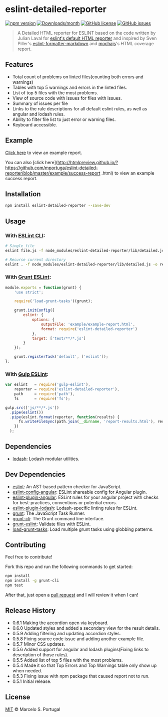 # eslint-detailed-reporter

[![npm version](https://img.shields.io/npm/v/eslint-detailed-reporter.svg)](https://www.npmjs.com/package/eslint-detailed-reporter)
[![Downloads/month](https://img.shields.io/npm/dm/eslint-detailed-reporter.svg)](https://www.npmjs.com/package/eslint-detailed-reporter)
[![GitHub license](https://img.shields.io/badge/license-MIT-blue.svg)](https://github.com/mportuga/eslint-detailed-reporter/blob/master/LICENSE)
[![GitHub issues](https://img.shields.io/github/issues/mportuga/eslint-detailed-reporter.svg?style=plastic)](https://github.com/mportuga/eslint-detailed-reporter/issues)

> A Detailed HTML reporter for ESLINT based on the code written by Julian Laval for [eslint's default HTML reporter](http://eslint.org/docs/user-guide/formatters/#html) and inspired by Sven Piller's [eslint-formatter-markdown](https://github.com/sven-piller/eslint-formatter-markdown) and [mochajs](https://mochajs.org/)'s HTML coverage report.

## Features

- Total count of problems on linted files(counting both errors and warnings)
- Tables with top 5 warnings and errors in the linted files.
- List of top 5 files with the most problems.
- View of source code with issues for files with issues.
- Summary of issues per file
- Links to the rule descriptions for all default eslint rules, as well as angular and lodash rules.
- Ability to filter file list to just error or warning files.
- Keyboard accessible.

## Example

[Click here](http://htmlpreview.github.io/?https://github.com/mportuga/eslint-detailed-reporter/blob/master/example/example-report.html) to view an example report.

You can also [click here](http://htmlpreview.github.io/?https://github.com/mportuga/eslint-detailed-reporter/blob/master/example/success-report
.html) to view an example success report.

## Installation

```sh
npm install eslint-detailed-reporter --save-dev
```

## Usage

### With [ESLint CLI](http://eslint.org/docs/user-guide/command-line-interface):

```sh
# Single file
eslint file.js -f node_modules/eslint-detailed-reporter/lib/detailed.js -o report.html

# Recurse current directory
eslint . -f node_modules/eslint-detailed-reporter/lib/detailed.js -o report.html
```

### With [Grunt ESLint](https://www.npmjs.com/package/grunt-eslint):

```js
module.exports = function(grunt) {
	'use strict';

	require('load-grunt-tasks')(grunt);

	grunt.initConfig({
		eslint: {
			options: {
				outputFile: 'example/example-report.html',
				format: require('eslint-detailed-reporter')
			},
			target: ['test/**/*.js']
		}
	});

	grunt.registerTask('default', ['eslint']);
};
```

### With [Gulp ESLint](https://github.com/adametry/gulp-eslint):

```js
var eslint   = require('gulp-eslint'),
    reporter = require('eslint-detailed-reporter'),
    path     = require('path'),
    fs       = require('fs');

gulp.src(['js/**/*.js'])
  .pipe(eslint())
  .pipe(eslint.format(reporter, function(results) {
      fs.writeFileSync(path.join(__dirname, 'report-results.html'), results);
    })
  );
```

## Dependencies

- [lodash](https://github.com/lodash/lodash): Lodash modular utilities.

## Dev Dependencies

- [eslint](https://github.com/eslint/eslint): An AST-based pattern checker for JavaScript.
- [eslint-config-angular](https://github.com/dustinspecker/eslint-config-angular): ESLint shareable config for Angular plugin.
- [eslint-plugin-angular](https://github.com/Gillespie59/eslint-plugin-angular): ESLint rules for your angular project with checks for best-practices, conventions or potential errors.
- [eslint-plugin-lodash](https://github.com/eslint-plugins/eslint-plugin-lodash): Lodash-specific linting rules for ESLint.
- [grunt](http://gruntjs.com/): The JavaScript Task Runner.
- [grunt-cli](https://github.com/gruntjs/grunt-cli): The Grunt command line interface.
- [grunt-eslint](https://github.com/sindresorhus/grunt-eslint): Validate files with ESLint.
- [load-grunt-tasks](https://github.com/sindresorhus/load-grunt-tasks): Load multiple grunt tasks using globbing patterns.

## Contributing

Feel free to contribute!

Fork this repo and run the following commands to get started:

```sh
npm install
npm install -g grunt-cli
npm test
```

After that, just open a [pull request](https://github.com/mportuga/eslint-detailed-reporter/pulls) and I will review it when I can!

## Release History

- 0.6.1 Making the accordion open via keyboard.
- 0.6.0 Updated styles and added a secondary view for the result details.
- 0.5.9 Adding filtering and updating accordion styles.
- 0.5.8 Fixing source code issue and adding another example file.
- 0.5.7 Minor CSS updates.
- 0.5.6 Added support for angular and lodash plugins(Fixing links to description of those rules).
- 0.5.5 Added list of top 5 files with the most problems.
- 0.5.4 Made it so that Top Errors and Top Warnings table only show up when needed.
- 0.5.3 Fixing issue with npm package that caused report not to run.
- 0.5.1 Initial release.

## License

[MIT](http://opensource.org/licenses/MIT) © Marcelo S. Portugal
